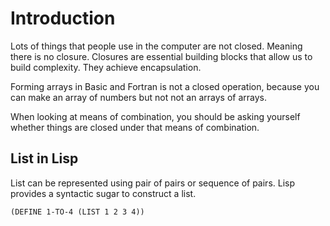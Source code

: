 # Introduction
Lots of things that people use in the computer are not closed. Meaning there is no closure. Closures are essential building blocks that allow us to build complexity. They achieve encapsulation.

Forming arrays in Basic and Fortran is not a closed operation, because you can make an array of numbers but not not an arrays of arrays.

When looking at means of combination, you should be asking yourself whether things are closed under that means of combination.

## List in Lisp
List can be represented using pair of pairs or sequence of pairs. Lisp provides a syntactic sugar to construct a list.

```
(DEFINE 1-TO-4 (LIST 1 2 3 4))
```

